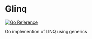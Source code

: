 # Glinq
[![Go Reference](https://pkg.go.dev/badge/github.com/rlarkin212/glinq.svg)](https://pkg.go.dev/github.com/rlarkin212/glinq)

Go implemention of LINQ using generics
